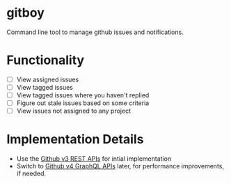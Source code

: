 # gitboy

Command line tool to manage github issues and notifications. 


# Functionality 

- [ ] View assigned issues
- [ ] View tagged issues
- [ ] View tagged issues where you haven't replied
- [ ] Figure out stale issues based on some criteria
- [ ] View issues not assigned to any project

# Implementation Details

- Use the [Github v3 REST APIs](https://developer.github.com/v3/) for intial implementation
- Switch to [Github v4 GraphQL APIs](https://developer.github.com/v4/) later, for performance improvements, if needed. 

